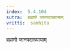 ```yaml
---
index:  5.4.104
sutra:  ब्रह्मणो जानपदाख्यायाम्
vritti:  samhita 
---
```


ब्रह्मणो जानपदाख्यायाम्

